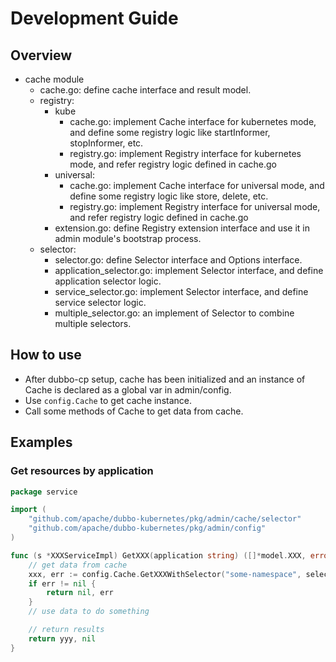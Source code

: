 # Development Guide

## Overview
- cache module
  - cache.go: define cache interface and result model.
  - registry:
    - kube
      - cache.go: implement Cache interface for kubernetes mode, and define some registry logic like startInformer, stopInformer, etc.
      - registry.go: implement Registry interface for kubernetes mode, and refer registry logic defined in cache.go
    - universal:
      - cache.go: implement Cache interface for universal mode, and define some registry logic like store, delete, etc.
      - registry.go: implement Registry interface for universal mode, and refer registry logic defined in cache.go
    - extension.go: define Registry extension interface and use it in admin module's bootstrap process.
  - selector:
    - selector.go: define Selector interface and Options interface.
    - application_selector.go: implement Selector interface, and define application selector logic.
    - service_selector.go: implement Selector interface, and define service selector logic.
    - multiple_selector.go: an implement of Selector to combine multiple selectors.

## How to use
- After dubbo-cp setup, cache has been initialized and an instance of Cache is declared as a global var in admin/config.
- Use `config.Cache` to get cache instance.
- Call some methods of Cache to get data from cache.

## Examples

### Get resources by application

```go
package service

import (
	"github.com/apache/dubbo-kubernetes/pkg/admin/cache/selector"
	"github.com/apache/dubbo-kubernetes/pkg/admin/config"
)

func (s *XXXServiceImpl) GetXXX(application string) ([]*model.XXX, error) {
	// get data from cache
	xxx, err := config.Cache.GetXXXWithSelector("some-namespace", selector.NewApplicationSelector(application))
	if err != nil {
		return nil, err
	}
	// use data to do something

	// return results
	return yyy, nil
}
```